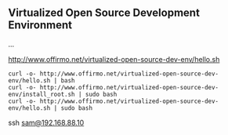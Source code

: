 ## Virtualized Open Source Development Environment

...


http://www.offirmo.net/virtualized-open-source-dev-env/hello.sh

```
curl -o- http://www.offirmo.net/virtualized-open-source-dev-env/hello.sh | bash
curl -o- http://www.offirmo.net/virtualized-open-source-dev-env/install_root.sh | sudo bash
curl -o- http://www.offirmo.net/virtualized-open-source-dev-env/hello.sh | sudo bash
```

ssh sam@192.168.88.10
